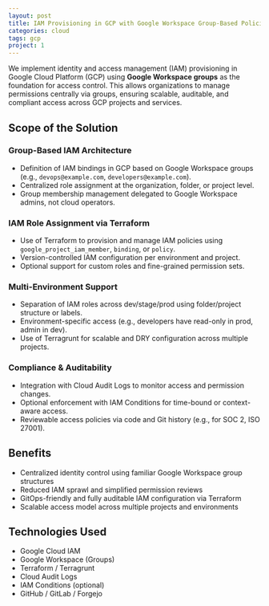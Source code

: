 ```yaml
---
layout: post
title: IAM Provisioning in GCP with Google Workspace Group-Based Policies
categories: cloud
tags: gcp
project: 1
---
```


<!--more-->
 
We implement identity and access management (IAM) provisioning in Google Cloud Platform (GCP) using **Google Workspace groups** as the foundation for access control. This allows organizations to manage permissions centrally via groups, ensuring scalable, auditable, and compliant access across GCP projects and services.

## Scope of the Solution

### Group-Based IAM Architecture
- Definition of IAM bindings in GCP based on Google Workspace groups (e.g., `devops@example.com`, `developers@example.com`).  
- Centralized role assignment at the organization, folder, or project level.  
- Group membership management delegated to Google Workspace admins, not cloud operators.

### IAM Role Assignment via Terraform
- Use of Terraform to provision and manage IAM policies using `google_project_iam_member`, `binding`, or `policy`.  
- Version-controlled IAM configuration per environment and project.  
- Optional support for custom roles and fine-grained permission sets.

### Multi-Environment Support
- Separation of IAM roles across dev/stage/prod using folder/project structure or labels.  
- Environment-specific access (e.g., developers have read-only in prod, admin in dev).  
- Use of Terragrunt for scalable and DRY configuration across multiple projects.

### Compliance & Auditability
- Integration with Cloud Audit Logs to monitor access and permission changes.  
- Optional enforcement with IAM Conditions for time-bound or context-aware access.  
- Reviewable access policies via code and Git history (e.g., for SOC 2, ISO 27001).

## Benefits
- Centralized identity control using familiar Google Workspace group structures  
- Reduced IAM sprawl and simplified permission reviews  
- GitOps-friendly and fully auditable IAM configuration via Terraform  
- Scalable access model across multiple projects and environments

## Technologies Used
- Google Cloud IAM  
- Google Workspace (Groups)  
- Terraform / Terragrunt  
- Cloud Audit Logs  
- IAM Conditions (optional)  
- GitHub / GitLab / Forgejo
